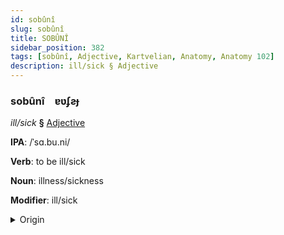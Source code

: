 ```yaml
---
id: sobûnî
slug: sobûnî
title: SOBÛNÎ
sidebar_position: 382
tags: [sobûnî, Adjective, Kartvelian, Anatomy, Anatomy 102]
description: ill/sick § Adjective
---
```


### sobûnî&emsp;<span kind="abugida">ɐʋʄƨɟ</span>

*ill/sick* **§** [Adjective](../../tags/Adjective)

**IPA**: /ˈsɑ.bu.ni/

**Verb**: to be ill/sick

**Noun**: illness/sickness

**Modifier**: ill/sick

<details>
    <summary>Origin</summary>
    Laz ზაბუნი zabuni /zabuni/<br/>
    <em>Kartvelian Language Family</em>
</details>